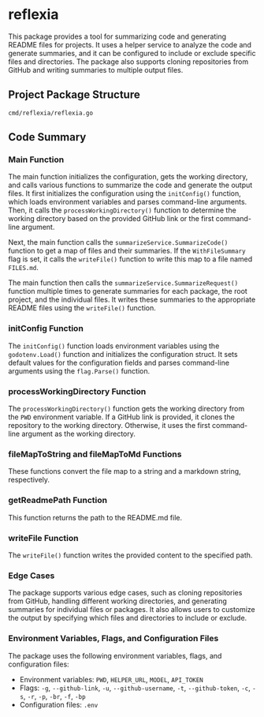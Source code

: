 # reflexia

This package provides a tool for summarizing code and generating README files for projects. It uses a helper service to analyze the code and generate summaries, and it can be configured to include or exclude specific files and directories. The package also supports cloning repositories from GitHub and writing summaries to multiple output files.

## Project Package Structure

```
cmd/reflexia/reflexia.go
```

## Code Summary

### Main Function

The main function initializes the configuration, gets the working directory, and calls various functions to summarize the code and generate the output files. It first initializes the configuration using the `initConfig()` function, which loads environment variables and parses command-line arguments. Then, it calls the `processWorkingDirectory()` function to determine the working directory based on the provided GitHub link or the first command-line argument.

Next, the main function calls the `summarizeService.SummarizeCode()` function to get a map of files and their summaries. If the `WithFileSummary` flag is set, it calls the `writeFile()` function to write this map to a file named `FILES.md`.

The main function then calls the `summarizeService.SummarizeRequest()` function multiple times to generate summaries for each package, the root project, and the individual files. It writes these summaries to the appropriate README files using the `writeFile()` function.

### initConfig Function

The `initConfig()` function loads environment variables using the `godotenv.Load()` function and initializes the configuration struct. It sets default values for the configuration fields and parses command-line arguments using the `flag.Parse()` function.

### processWorkingDirectory Function

The `processWorkingDirectory()` function gets the working directory from the `PWD` environment variable. If a GitHub link is provided, it clones the repository to the working directory. Otherwise, it uses the first command-line argument as the working directory.

### fileMapToString and fileMapToMd Functions

These functions convert the file map to a string and a markdown string, respectively.

### getReadmePath Function

This function returns the path to the README.md file.

### writeFile Function

The `writeFile()` function writes the provided content to the specified path.

### Edge Cases

The package supports various edge cases, such as cloning repositories from GitHub, handling different working directories, and generating summaries for individual files or packages. It also allows users to customize the output by specifying which files and directories to include or exclude.

### Environment Variables, Flags, and Configuration Files

The package uses the following environment variables, flags, and configuration files:

- Environment variables: `PWD`, `HELPER_URL`, `MODEL`, `API_TOKEN`
- Flags: `-g`, `--github-link`, `-u`, `--github-username`, `-t`, `--github-token`, `-c`, `-s`, `-r`, `-p`, `-br`, `-f`, `-bp`
- Configuration files: `.env`

